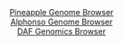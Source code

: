 <div id="Pineapple_Genome_Browser" align="center">
  <a href="https://igv.org/app/?sessionURL=blob:zZJdb5swFIb_i6VVm0TAhhACUjSxJv1Q2mZLmuajqpADBryBTWwDSaP893nVpt10UnOxaZIv7KNjn_d9_RxAQ4SknIEA2CZyTYSAAWTO2xkuq4Lc4ZJIEKS4kMQAgqREEBYTEBxAiqXC8.mNvpkrVcnAsqiqOiVmGTelY.ISP3OGW2nGvLTOeVHgDRdYcSGtTwI33KJZ02nJBleVqWc7pmslWGELF1XOmeRWRVgWtfq96FcpygjjJYnKulD0RUCk9WiNiZnij.FiFsYxkXJM9tfJIBxfhw_OaL6.7J2v55Orxby3OJvRjGFVCzJQo3gJJZ8NZw_N6nNYltusO2m7pIfid87wbLSrqCBygDzUd1y3C6EOhrKE7P4nz3rRE32jZNq37dW6gTJf3Y7z5VfHVlc7fO.97huBowEKHteaAxDnwgsQNBzYM1y71_mxRX0DQl.nIzgFweOTAZTA8Tfd_ngAal9pWoAk2_oFHANwkRABgo4PoYd833a7Xhf6PjoaB1CL4u9FezGf.h60Q9vuRSktlEY5iSSrpIkZM5s4NbPnE7NMc283c0qmqHc3LVIMYb_e7CbwZv2nLA2gR798nzb6FkX_hLq3CDHV5lTUtqt9uF6295cXo24exv6wdPaN63.pV.Gr8dja7GnRpFyUWOl.XdHHn7Q1WFDMlC40VNINLajaL3SKvAUBsh0NLYh5wTWFQGSb99CABnLhh99wOsen43c-">Pineapple Genome Browser</a>
</div>
<div id="Alphonso_Genome_Browser" align="center">
  <a href="https://igv.org/app/?sessionURL=blob:zZJra9swFIb_i2BlA8fXOIkNZSRp0lzatMulXlqKkW3Z0SpLjiTbuZD_Pq1s7MsKzYeNgT5IhyOd9331HEGFuMCMAh_YuuXqlgU0IDasXsC8IGgGcySAn0IikAY4ShFHNEbAP4IUCglX8xt1cyNlIXzDwLJo5JBmTBeODnN4YBTWQo9ZbvQZITBiHErGhdHjsGIGzqpGjSJYFLqa7eiukUAJDUiKDaOCGQWiWVir98JfpTBDlOUozEsi8auAUOlRGhM9hZ.7waIbx0iIKdqPk8vudNx9cAarx.tW_3F1NwpWreBigTMKZcnRZXH7ZXZ_.DZ4GOzG8wm5FUG3V7fccilePjhXF4NdgTkSl1bb6jiu63hNFQymCdr9T57Vwmf6nswHa6dXfY3w7i5ZuqP5kC8G2.VkO2q.4fukAcLiUnEA4g1v.5apOWZLc.1W48fW6mim6al0OMPAf3rWgOQwflHtT0cg94WiBQi0LV_B0QDjCeLAb3im2bY8z3ab7abpedZJO4KSk78X7XA199qm3bXtVphiIhXKSShoIXRIqV7FqZ4dzswyTTO7ONxEs.v9sJ9UKBilNoH1ItiZf8zSVf7V6NfvU0bfo.ifUPceIbqMzkXtcCPi2dWo01vmL2PWJ_Rhuuj01.U6q9.M57xoUsZzKFW_qqjjT9oqyDGkUhUqLHCECZb7QKXIauBbtqOgBTEjTFEIeBZ9NDVTs1zz0284ndPz6Ts-">Alphonso Genome Browser</a>
</div>


<div id="DAF_Genomics_Browser" align="center">
  <a href="https://igv.org/app/?sessionURL=blob:tZFra9swFIb_i6D9ZDuWfKsNYZg1Xbu2G41xsrWUcGbLtphluZK8OA357xNuy2AXxqADSUicy_vqPHv0jUrFRIcSRBwcOBgjC6lGbDPgfUs_AKcKJRW0ilpI0opK2hUUJXtUgdKQL69MZaN1r5LZrITKrmknOCuUozwHeluJQTfUpNrEAQ6PooOtcgrBTbKGGbR9IzolZlAUVCnbnfW0qzdbMMdLbDO1pBs.tJpNqhtjwhgrnQqMW9aVdPyLkf.gbBZ7k66zdKq_pLuLcp5eXqQrb5Hfvgvf3uYfz9d5uD7OWN2BHiSdn9e7cXXdXMGj34uskTerI3IWQe6SbVgceafHi7Fnkqo5jvCJFwS.G6KDhVpRDAYCKhqJE.xbETmxiO_bz1cvCM0UpGAoubu3kJZQfDXpd3ukd71BhRR9GCZqFhKypBIlduy6EY5jEviR78YxPlh7NMj2lVme5cs4cklKSOh8AW70K9ZOAzRCvwZfC.RPnc3.V1BLrm4ePq8r_J59uuZZXkNbjunidHTz32KKjPs_fqsSkoM2oafnMxRojRqnnf5BxTvcH74D">DAF Genomics Browser</a>
</div>
